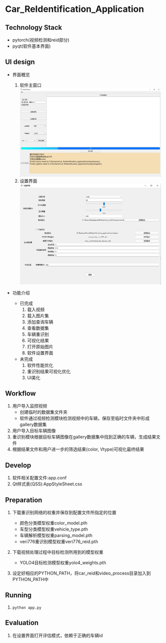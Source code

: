 # Car_ReIdentification_Application

## Technology Stack

- pytorch(视频检测和reid部分)
- pyqt(软件基本界面)

## UI design

- 界面概览
  1. 软件主窗口
      ![image](GUI.jpg)
  2. 设置界面
       ![image](config_widget.jpg)

- 功能介绍
    - 已完成
        1. 载入视频
        2. 载入图片集
        3. 添加查询车辆
        4. 查看数据集
        5. 车辆重识别
        6. 可视化结果
        7. 打开原始图片
        8. 软件设置界面
    - 未完成
        1. 软件性能优化
        2. 重识别结果可视化优化
        3. UI美化

## Workflow

1. 用户导入监控视频
    - 创建临时的数据集文件夹
    - 软件通过视频检测模块检测视频中的车辆，保存至临时文件夹中形成gallery数据集
2. 用户导入目标车辆图像
3. 重识别模块根据目标车辆图像在gallery数据集中找到正确的车辆，生成结果文件
4. 根据结果文件和用户进一步的筛选结果(color, Vtype)可视化最终结果

## Develop

1. 软件相关配置文件:app.conf
2. Qt样式表(QSS):AppStyleSheet.css

## Preparation

1. 下载重识别网络的权重并保存到配置文件所指定的位置
    - 颜色分类模型权重color_model.pth
    - 车型分类模型权重vehicle_type.pth
    - 车辆解析模型权重parsing_model.pth
    - veri776重识别模型权重veri776_reid.pth
2. 下载视频处理过程中目标检测所用到的模型权重
    - YOLO4目标检测模型权重yolo4_weights.pth

3. 设定好相应的PYTHON_PATH，将car_reid和video_process目录加入到PYTHON_PATH中

## Running

1. `python app.py`

## Evaluation

1. 在设置界面打开评估模式，依赖于正确的车辆id
